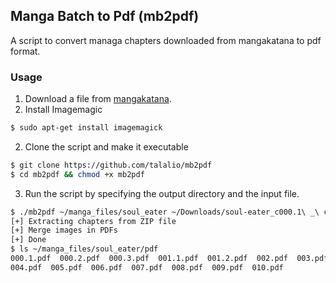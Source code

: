 


## Manga Batch to Pdf (mb2pdf)

A script to convert managa chapters downloaded from mangakatana to pdf format.

### Usage

1. Download a file from [mangakatana](https://mangakatana.com). 
2. Install Imagemagic

```sh
$ sudo apt-get install imagemagick
```

2. Clone the script and make it executable

```sh
$ git clone https://github.com/talalio/mb2pdf
$ cd mb2pdf && chmod +x mb2pdf
```

3. Run the script by specifying the output directory and the input file.

```sh
$ ./mb2pdf ~/manga_files/soul_eater ~/Downloads/soul-eater_c000.1\ _\ c010.zip
[+] Extracting chapters from ZIP file
[+] Merge images in PDFs
[+] Done
$ ls ~/manga_files/soul_eater/pdf
000.1.pdf  000.2.pdf  000.3.pdf  001.1.pdf  001.2.pdf  002.pdf  003.pdf
004.pdf  005.pdf  006.pdf  007.pdf  008.pdf  009.pdf  010.pdf
```

